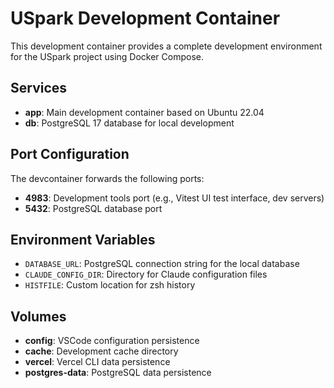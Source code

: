 # USpark Development Container

This development container provides a complete development environment for the USpark project using Docker Compose.

## Services

- **app**: Main development container based on Ubuntu 22.04
- **db**: PostgreSQL 17 database for local development

## Port Configuration

The devcontainer forwards the following ports:

- **4983**: Development tools port (e.g., Vitest UI test interface, dev servers)
- **5432**: PostgreSQL database port

## Environment Variables

- `DATABASE_URL`: PostgreSQL connection string for the local database
- `CLAUDE_CONFIG_DIR`: Directory for Claude configuration files
- `HISTFILE`: Custom location for zsh history

## Volumes

- **config**: VSCode configuration persistence
- **cache**: Development cache directory
- **vercel**: Vercel CLI data persistence
- **postgres-data**: PostgreSQL data persistence
